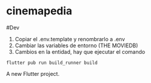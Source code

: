 # cinemapedia

#Dev

1. Copiar el .env.template y renombrarlo a .env
2. Cambiar las variables de entorno (THE MOVIEDB)
3. Cambios en la entidad, hay que ejecutar el comando
```
flutter pub run build_runner build
```
A new Flutter project.
